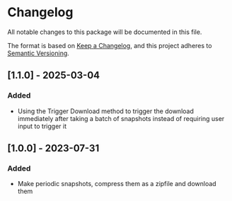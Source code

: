﻿# Changelog

All notable changes to this package will be documented in this file.

The format is based on [Keep a Changelog](https://keepachangelog.com/en/1.0.0/),
and this project adheres to [Semantic Versioning](https://semver.org/spec/v2.0.0.html).

## [1.1.0] - 2025-03-04

### Added

- Using the Trigger Download method to trigger the download immediately after taking a batch of snapshots instead of requiring user input to trigger it

## [1.0.0] - 2023-07-31

### Added

- Make periodic snapshots, compress them as a zipfile and download them
